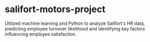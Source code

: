 # salifort-motors-project
Utilized machine learning and Python to analyze Salifort's HR data, predicting employee turnover likelihood and identifying key factors influencing employee satisfaction.
